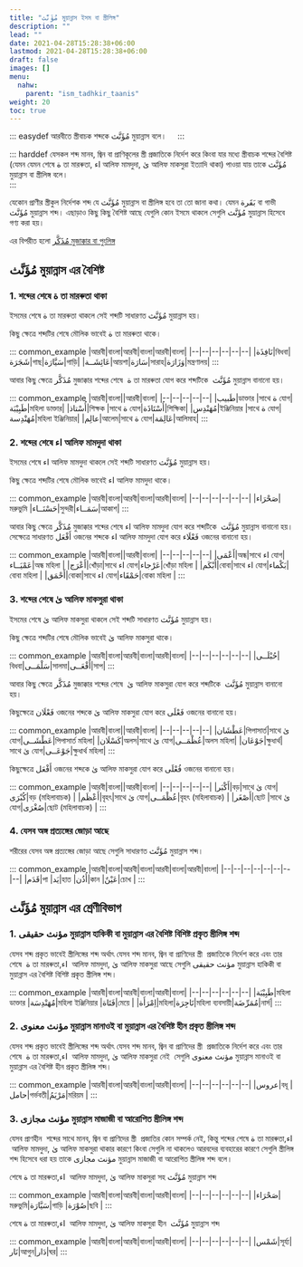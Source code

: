 ```yaml
---
title: "مُؤَنَّث মুয়ান্নাস ইসম বা স্ত্রীলিঙ্গ"
description: ""
lead: ""
date: 2021-04-28T15:28:38+06:00
lastmod: 2021-04-28T15:28:38+06:00
draft: false
images: []
menu: 
  nahw:
    parent: "ism_tadhkir_taanis"
weight: 20
toc: true
---
```



::: easydef
আরবীতে স্ত্রীবাচক শব্দকে مُؤَنَّث মুয়ান্নাস  বলে।    
:::

::: harddef
যেসকল শব্দ মানব, জ্বিন বা প্রাণিকূলের স্ত্রী প্রজাতিকে নির্দেশ করে কিংবা যার মধ্যে স্ত্রীবাচক শব্দের বৈশিষ্ট (যেমন যেমন শেষে ة তা মারৰুতা, اء আলিফ মামদুদা, ىٰ আলিফ মাকসুরা ইত্যাদি থাকা) পাওয়া যায় তাকে مُؤَنَّث মুয়ান্নাস বা স্ত্রীলিঙ্গ বলে।  
:::

যেকোন প্রাণীর স্ত্রীকুল নির্দেশক শব্দ যে مُؤَنَّث মুয়ান্নাস বা স্ত্রীলিঙ্গ হবে তা তো জানা কথা। যেমন بَقَرة বা গাভী مُؤَنَّث মুয়ান্নাস শব্দ। এছাড়াও কিছু কিছু বৈশিষ্ট আছে যেগুলি কোন ইসমে থাকলে সেগুলি مُؤَنَّث মুয়ান্নাস হিসেবে গণ্য করা হয়।  

এর বিপরীত হলো [مُذَكَّر মুজাক্কার বা পুংলিঙ্গ](/guide/nahw/kalimah/ism/tadhkir_taanis/mudhakkar)

## مُؤَنَّث মুয়ান্নাস এর বৈশিষ্ট

### 1. শব্দের শেষে ة তা মারৰুতা থাকা

ইসমের শেষে ة তা মারৰুতা থাকলে সেই শব্দটি সাধারণত مُؤَنَّث মুয়ান্নাস হয়। 

কিছু ক্ষেত্রে শব্দটির শেষে মৌলিক ভাবেই ة তা মারৰুতা থাকে।  

::: common_example
|আরবী|বাংলা|আরবী|বাংলা|আরবী|বাংলা|
|--|--|--|--|--|--|
|نَافِذَة|বিধবা|شَجَرَة|গাছ|سَيَّارَة|গাড়ি|
|عَائِشَــة|আয়শা|سَارَة|সারাহ|وَزَارَة|মন্ত্রণালয়|
:::

আবার কিছু ক্ষেত্রে مُذَكَّر মুজাক্কার শব্দের শেষে  ة তা মারৰুতা যোগ করে শব্দটিকে  مُؤَنَّث মুয়ান্নাস বানানো হয়। 

::: common_example
|আরবী|বাংলা||আরবী|বাংলা|
|--|--|--|--|--|
|طَبيب|ডাক্তার |সাথে ة যোগ|طَبِيْبَة|মহিলা ডাক্তার|
|أُسْتاذ|শিক্ষক |সাথে ة যোগ|أُسْتَاذَة|শিক্ষিকা|
|مُهَنْدِس|ইঞ্জিনিয়ার |সাথে ة যোগ|مُهَنْدِسة|মহিলা ইঞ্জিনিয়ার|
|عالِم|আলেম|সাথে ة যোগ|عَالِمَة|আলিমাহ|
:::


### 2. শব্দের শেষে اء আলিফ মামদুদা থাকা

ইসমের শেষে اء আলিফ মামদুদা থাকলে সেই শব্দটি সাধারণত مُؤَنَّث মুয়ান্নাস হয়।

কিছু ক্ষেত্রে শব্দটির শেষে মৌলিক ভাবেই اء আলিফ মামদুদা থাকে।

::: common_example
|আরবী|বাংলা|আরবী|বাংলা|আরবী|বাংলা|
|--|--|--|--|--|--|
|صَحْرَاء|মরুভুমি |حَسْنَــاء|সুন্দরী|سَمَــاء|আকাশ|
:::

আবার কিছু ক্ষেত্রে مُذَكَّر মুজাক্কার শব্দের শেষে اء আলিফ মামদুদা যোগ করে শব্দটিকে  مُؤَنَّث মুয়ান্নাস বানানো হয়। সেক্ষেত্রে সাধারণত أَفْعَل ওজনের শব্দকে اء আলিফ মামদুদা যোগ করে فَعْلَاء ওজনের বানানো হয়। 

::: common_example
|আরবী|বাংলা||আরবী|বাংলা|
|--|--|--|--|--|
|أَعْمَى|অন্ধ|সাথে اء যোগ|عَمْيَــاء|অন্ধ মহিলা |
|أَعْرَج|খোঁড়া|সাথে اء যোগ|عَرْجاء|খোঁড়া মহিলা |
|أَبْكَم|বোবা|সাথে اء যোগ|بَكْماء|বোবা মহিলা |
|أَحْمَق|বোকা|সাথে اء যোগ|حَمْقَاء|বোকা মহিলা |
:::

### 3. শব্দের শেষে ىٰ আলিফ মাকসুরা থাকা

ইসমের শেষে ىٰ আলিফ মাকসুরা থাকলে সেই শব্দটি সাধারণত مُؤَنَّث মুয়ান্নাস হয়।

কিছু ক্ষেত্রে শব্দটির শেষে মৌলিক ভাবেই ىٰ আলিফ মাকসুরা থাকে।

::: common_example
|আরবী|বাংলা|আরবী|বাংলা|আরবী|বাংলা|
|--|--|--|--|--|--|
|حُبْلَــى|বিধবা|سَلْمَــى|সালমা|أَفْعَــى|সাপ|
:::

আবার কিছু ক্ষেত্রে مُذَكَّر মুজাক্কার শব্দের শেষে  ىٰ আলিফ মাকসুরা যোগ করে শব্দটিকে  مُؤَنَّث মুয়ান্নাস বানানো হয়।

কিছুক্ষেত্রে فَعْلَان ওজনের শব্দকে ىٰ আলিফ মাকসুরা যোগ করে فَعْلَى ওজনের বানানো হয়। 

::: common_example
|আরবী|বাংলা||আরবী|বাংলা|
|--|--|--|--|--|
|عَطْشَان|পিপাসার্ত|সাথে ىٰ যোগ|عَطْشَــى|পিপাসার্ত মহিলা|
|كَسْلَان|অলস|সাথে ىٰ যোগ|عُظْمَــى|অলস মহিলা|
|جَوْعَان|ক্ষুধার্থ|সাথে ىٰ যোগ|جَوْعَــى|ক্ষুধার্থ মহিলা|
:::

কিছুক্ষেত্রে أَفْعَل ওজনের শব্দকে ىٰ আলিফ মাকসুরা যোগ করে فُعْلَى ওজনের বানানো হয়। 

::: common_example
|আরবী|বাংলা||আরবী|বাংলা|
|--|--|--|--|--|
|أَكْبَر|বড়|সাথে ىٰ যোগ|كُبْرَى|বড় (মহিলাবাচক) |
|أَعْظَم|বৃহৎ|সাথে ىٰ যোগ|عُظْمَــى|বৃহৎ (মহিলাবাচক) |
|أَصْغَر|ছোট |সাথে ىٰ যোগ|صُغْرَى|ছোট (মহিলাবাচক) |
:::

### 4. যেসব অঙ্গ প্রত্যঙ্গের জোড়া আছে 

শরীরের যেসব অঙ্গ প্রত্যঙ্গের জোড়া আছে সেগুলি সাধারণত مُؤَنَّث মুয়ান্নাস শব্দ।  

::: common_example
|আরবী|বাংলা|আরবী|বাংলা|আরবী|বাংলা|আরবী|বাংলা|
|--|--|--|--|--|--|--|--|
|قَدَم|পা  |يَد|হাত |أُذُن|কান |عَيْنٌ|চোখ |
:::

## مُؤَنَّث মুয়ান্নাস এর শ্রেণীবিভাগ

### 1. مؤنث حقيقى মুয়ান্নাস হাকিকী বা মুয়ান্নাস এর বৈশিষ্ট বিশিষ্ট প্রকৃত স্ত্রীলিঙ্গ শব্দ

যেসব শব্দ প্রকৃত ভাবেই স্ত্রীলিঙ্গের শব্দ অর্থাৎ যেসব শব্দ মানব, জ্বিন বা প্রাণিদের স্ত্রী  প্রজাতিকে নির্দেশ করে এবং তার শেষে  ة তা মারৰুতা,اء  আলিফ মামদুদা, ىٰ  আলিফ মাকসুরা আছে সেগুলি مؤنث حقيقى মুয়ান্নাস হাকিকী বা মুয়ান্নাস এর বৈশিষ্ট বিশিষ্ট প্রকৃত স্ত্রীলিঙ্গ শব্দ। 

::: common_example
|আরবী|বাংলা|আরবী|বাংলা|আরবী|বাংলা|
|--|--|--|--|--|--|
|طَبِيْبَة|মহিলা ডাক্তার |مُهَنْدِسَة|মহিলা ইঞ্জিনিয়ার |فَتَاة|মেয়ে |
|اِمْرَأَة|মহিলা|تَاجِرَة|মহিলা ব্যবসায়ী|مُمَرِّضَة|নার্স|
:::

### 2. مؤنث معنوى মুয়ান্নাস মানাওই বা মুয়ান্নাস এর বৈশিষ্ট হীন প্রকৃত স্ত্রীলিঙ্গ শব্দ

যেসব শব্দ প্রকৃত ভাবেই স্ত্রীলিঙ্গের শব্দ অর্থাৎ যেসব শব্দ মানব, জ্বিন বা প্রাণিদের স্ত্রী  প্রজাতিকে নির্দেশ করে এবং তার শেষে  ة তা মারৰুতা,اء  আলিফ মামদুদা, ىٰ আলিফ মাকসুরা নেই  সেগুলি مؤنث معنوى মুয়ান্নাস মানাওই বা মুয়ান্নাস এর বৈশিষ্ট হীন প্রকৃত স্ত্রীলিঙ্গ শব্দ। 

::: common_example
|আরবী|বাংলা|আরবী|বাংলা|আরবী|বাংলা|
|--|--|--|--|--|--|
|عروس|বধূ |حامل|গর্ভবতী|مَرْيَمُ|মরিয়ম |
:::

### 3. مؤنث مجازى মুয়ান্নাস মাজাজী বা আরোপিত স্ত্রীলিঙ্গ শব্দ

যেসব প্রাণহীন  শব্দের সাথে মানব, জ্বিন বা প্রাণিদের স্ত্রী  প্রজাতির কোন সম্পর্ক নেই, কিন্তু শব্দের শেষে ة তা মারৰুতা,اء  আলিফ মামদুদা, ىٰ আলিফ মাকসুরা থাকার কারণে কিংবা সেগুলি না থাকলেও আরবদের ব্যবহারের কারণে সেগুলি স্ত্রীলিঙ্গ শব্দ হিসেবে ধরা হয় তাকে مؤنث مجازى মুয়ান্নাস মাজাজী বা আরোপিত স্ত্রীলিঙ্গ শব্দ বলে। 

শেষে ة তা মারৰুতা,اء  আলিফ মামদুদা, ىٰ আলিফ মাকসুরা সহ مُؤَنَّث মুয়ান্নাস শব্দ 

::: common_example
|আরবী|বাংলা|আরবী|বাংলা|আরবী|বাংলা|
|--|--|--|--|--|--|
|صَحْرَاء|মরুভুমি|سَيَّارَة|গাড়ি |صُوْرَة|ছবি |
:::

শেষে ة তা মারৰুতা,اء  আলিফ মামদুদা, ىٰ আলিফ মাকসুরা হীন  مُؤَنَّث মুয়ান্নাস শব্দ 

::: common_example
|আরবী|বাংলা|আরবী|বাংলা|আরবী|বাংলা|
|--|--|--|--|--|--|
|شَمْس|সূর্য্য|نَار|আগুন|دَار|ঘর|
:::
